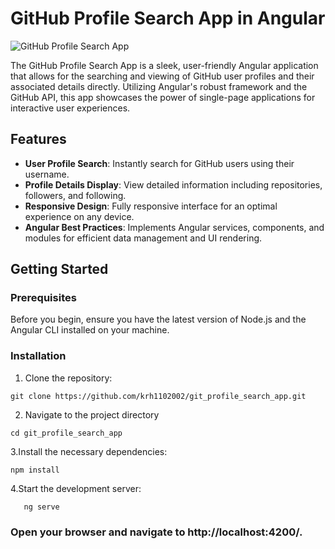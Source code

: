 # GitHub Profile Search App in Angular

![GitHub Profile Search App](https://drive.google.com/uc?export=view&id=1zNfNRrqL4ZJbJ2gfgRnkNvTmFi-78COt)

The GitHub Profile Search App is a sleek, user-friendly Angular application that allows for the searching and viewing of GitHub user profiles and their associated details directly. Utilizing Angular's robust framework and the GitHub API, this app showcases the power of single-page applications for interactive user experiences.

## Features

- **User Profile Search**: Instantly search for GitHub users using their username.
- **Profile Details Display**: View detailed information including repositories, followers, and following.
- **Responsive Design**: Fully responsive interface for an optimal experience on any device.
- **Angular Best Practices**: Implements Angular services, components, and modules for efficient data management and UI rendering.

## Getting Started

### Prerequisites

Before you begin, ensure you have the latest version of Node.js and the Angular CLI installed on your machine.

### Installation

1. Clone the repository:

```shell
git clone https://github.com/krh1102002/git_profile_search_app.git
```

2.  Navigate to the project directory

```shell
cd git_profile_search_app
```

3.Install the necessary dependencies:

```shell
npm install

```

4.Start the development server:

```shell
   ng serve
```

### Open your browser and navigate to http://localhost:4200/.
